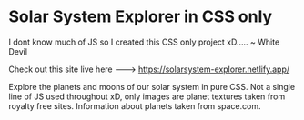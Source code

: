 # Solar System Explorer in CSS only

I dont know much of JS so I created this CSS only project xD.....  ~ White Devil

Check out this site live here ---> https://solarsystem-explorer.netlify.app/

Explore the planets and moons of our solar system in pure CSS. Not a single line of JS used throughout xD, only images are planet textures taken from royalty free sites. Information about planets taken from space.com.
